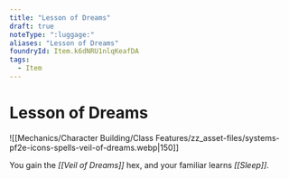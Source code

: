 ```yaml
---
title: "Lesson of Dreams"
draft: true
noteType: ":luggage:"
aliases: "Lesson of Dreams"
foundryId: Item.k6dNRU1nlqKeafDA
tags:
  - Item
---
```


# Lesson of Dreams
![[Mechanics/Character Building/Class Features/zz_asset-files/systems-pf2e-icons-spells-veil-of-dreams.webp|150]]

You gain the _[[Veil of Dreams]]_ hex, and your familiar learns _[[Sleep]]_.
